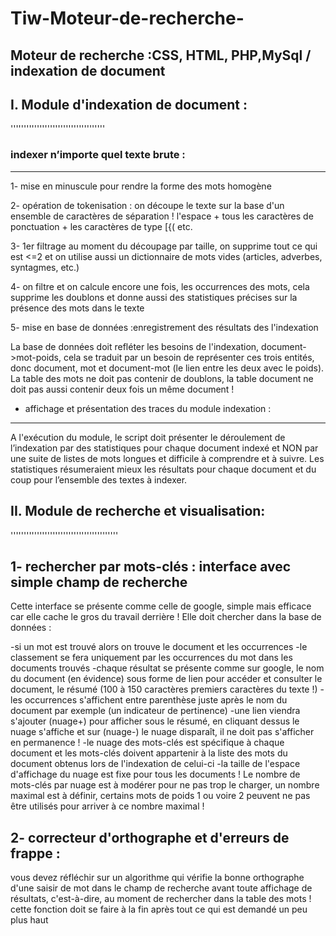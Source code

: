 # Tiw-Moteur-de-recherche-
## Moteur de recherche :CSS, HTML, PHP,MySql / indexation de document
## I. Module d'indexation de document :
''''''''''''''''''''''''''''''''''''

### indexer n’importe quel texte brute :
------------------------------------

1- mise en minuscule pour rendre la forme des mots homogène

2- opération de tokenisation : on découpe le texte sur la base d'un ensemble de caractères de séparation !  l'espace + tous les caractères de ponctuation + les caractères de type [{( etc.

3- 1er filtrage au moment du découpage par taille, on supprime tout ce qui est <=2  et on utilise aussi un dictionnaire de mots vides (articles, adverbes, syntagmes, etc.)

4- on filtre et on calcule encore une fois, les occurrences des mots, cela supprime les doublons et donne aussi des statistiques précises sur la présence des mots dans le texte

5- mise en base de données :enregistrement des résultats des l'indexation

La base de données doit refléter les besoins de l'indexation, document->mot-poids,  cela se traduit par un besoin de représenter ces trois entités, donc document, mot et document-mot (le lien entre les deux avec le poids). La table des mots ne doit pas contenir de doublons, la table document ne doit pas aussi contenir deux fois un même document !

- affichage et présentation des traces du module indexation :
-------------------------------------------------------------
A l'exécution du module, le script doit présenter le déroulement de l’indexation par des statistiques pour chaque document indexé et NON par une suite de listes de mots longues et difficile à comprendre et à suivre. Les statistiques résumeraient mieux les résultats pour chaque document et du coup pour l’ensemble des textes à indexer.


## II. Module de recherche et visualisation:
'''''''''''''''''''''''''''''''''''''''''

1- rechercher par mots-clés : interface avec simple champ de recherche
-----------------------------
Cette interface se présente comme celle de google, simple mais efficace car elle cache le gros du travail derrière !  Elle doit chercher dans la base de données :

-si un mot est trouvé alors on trouve le document et les occurrences
-le classement se fera uniquement par les occurrences du mot dans les documents trouvés
-chaque résultat se présente comme sur google, le nom du document (en évidence) sous forme de lien pour accéder et  consulter le document, le résumé (100 à 150 caractères premiers caractères du texte !)
-les occurrences s'affichent entre parenthèse juste après le nom du document par exemple (un indicateur de pertinence)
-une lien viendra s'ajouter (nuage+) pour afficher sous le résumé,  en cliquant dessus le nuage s'affiche et sur (nuage-) le nuage disparaît, il ne doit pas s'afficher en permanence !
-le nuage des mots-clés est spécifique à chaque document et les mots-clés doivent appartenir à la liste des mots du document obtenus lors de l'indexation de celui-ci
-la taille de l'espace d'affichage du nuage est fixe pour tous les documents ! Le nombre de mots-clés par nuage est à modérer pour ne pas trop le charger, un nombre maximal est à définir, certains mots de poids 1  ou voire 2 peuvent ne pas être utilisés pour arriver à ce nombre maximal !

2- correcteur d'orthographe et d'erreurs de frappe :
----------------------------------------------------
vous devez réfléchir sur un algorithme qui vérifie la bonne orthographe d'une saisir de mot dans le champ de recherche avant toute affichage de résultats, c'est-à-dire, au moment de rechercher dans la table des mots !
cette fonction doit se faire à la fin après tout ce qui est demandé un peu plus haut
